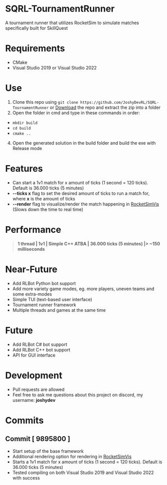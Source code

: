 # SQRL-TournamentRunner
A tournament runner that utilizes RocketSim to simulate matches specifically built for SkillQuest

# Requirements
- CMake
- Visual Studio 2019 or Visual Studio 2022

# Use
1. Clone this repo using `git clone https://github.com/JoshyDevRL/SQRL-TournamentRunner` or [Download](https://github.com/JoshyDevRL/SQRL-TournamentRunner/archive/refs/heads/main.zip) the repo and extract the zip into a folder
2. Open the folder in cmd and type in these commands in order:
  - `mkdir build`
  - `cd build`
  - `cmake ..`
4. Open the generated solution in the build folder and build the exe with Release mode

# Features
- Can start a 1v1 match for x amount of ticks (1 second = 120 ticks). Default is 36.000 ticks (5 minutes)
- **--ticks x** flag to set the desired amount of ticks to run a match for, where **x** is the amount of ticks 
- **--render** flag to visualize/render the match happening in [RocketSimVis](https://github.com/ZealanL/RocketSimVis) (Slows down the time to real time)

# Performance
> **1 thread | 1v1 | Simple C++ ATBA | 36.000 ticks (5 minutes) |> ~150 milliseconds**

# Near-Future
- Add RLBot Python bot support
- Add more variety game modes, eg. more players, uneven teams and some extra-modes
- Simple TUI (text-based user interface)
- Tournament runner framework
- Multiple threads and games at the same time

# Future
- Add RLBot C# bot support
- Add RLBot C++ bot support
- API for GUI interface

# Development
- Pull requests are allowed
- Feel free to ask me questions about this project on discord, my username: **joshydev**

# Commits

## Commit [ 9895800 ]
- Start setup of the base framework
- Additional rendering option for rendering in [RocketSimVis](https://github.com/ZealanL/RocketSimVis)
- Starts a 1v1 match for x amount of ticks (1 second = 120 ticks). Default is 36.000 ticks (5 minutes)
- Tested compiling on both Visual Studio 2019 and Visual Studio 2022 with success
